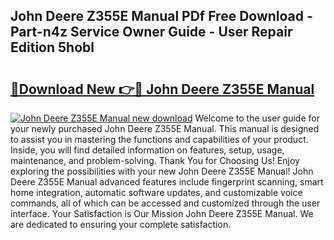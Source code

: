 ## John Deere Z355E Manual PDf Free Download - Part-n4z Service Owner Guide - User Repair Edition 5hobl

# <h2><a href="http://bc91783.oget.top/?id=John+Deere+Z355E+Manual">🔗Download New 👉🔴 John Deere Z355E Manual</a></h2>

[![John Deere Z355E Manual new download](https://i.imgur.com/5g1atiW.png)](http://bc91783.oget.top/?id=John+Deere+Z355E+Manual)
Welcome to the user guide for your newly purchased John Deere Z355E Manual. This manual is designed to assist you in mastering the functions and capabilities of your product. Inside, you will find detailed information on features, setup, usage, maintenance, and problem-solving. Thank You for Choosing Us! Enjoy exploring the possibilities with your new John Deere Z355E Manual! John Deere Z355E Manual advanced features include fingerprint scanning, smart home integration, automatic software updates, and customizable voice commands, all of which can be accessed and customized through the user interface. Your Satisfaction is Our Mission John Deere Z355E Manual. We are dedicated to ensuring your complete satisfaction.
